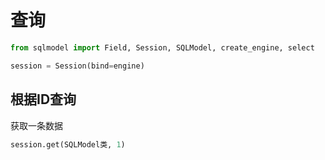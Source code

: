 # 查询

```python
from sqlmodel import Field, Session, SQLModel, create_engine, select

session = Session(bind=engine)
```

## 根据ID查询

获取一条数据

```python
session.get(SQLModel类, 1)
```
